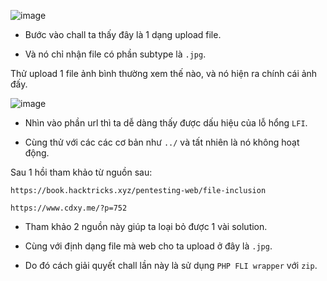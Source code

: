 ![image](https://user-images.githubusercontent.com/125866921/230387401-163fcf49-e570-4ba1-a374-485204f6f0b3.png)

  - Bước vào chall ta thấy đây là 1 dạng upload file.  
  
  - Và nó chỉ nhận file có phần subtype là ``.jpg``.  

Thử upload 1 file ảnh bình thường xem thế nào, và nó hiện ra chính cái ảnh đấy.  

![image](https://user-images.githubusercontent.com/125866921/230570331-7a5b39eb-9858-4754-bd27-fbd8e4ac64d2.png)

  - Nhìn vào phần url thì ta dễ dàng thấy được dấu hiệu của lỗ hổng ``LFI``.  

  - Cùng thử với các các cơ bản như ``../`` và tất nhiên là nó không hoạt động.  

Sau 1 hồi tham khảo từ nguồn sau:  

    https://book.hacktricks.xyz/pentesting-web/file-inclusion
    
    https://www.cdxy.me/?p=752
    
  - Tham khảo 2 nguồn này giúp ta loại bỏ được 1 vài solution.  

  - Cùng với định dạng file mà web cho ta upload ở đây là ``.jpg``.  

  - Do đó cách giải quyết chall lần này là sử dụng ```PHP FLI wrapper``` với ``zip``.  

